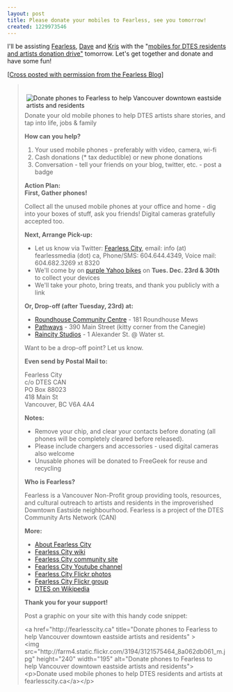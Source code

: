 ```yaml
---
layout: post
title: Please donate your mobiles to Fearless, see you tomorrow!
created: 1229973546
---
```

<p>
I'll be assisting <a href="http://fearlesscity.ca/">Fearless</a>, <a href="http://feasthouse.wordpress.com/">Dave</a> and <a href="http://kriskrug.com/">Kris</a> with the &quot;<a href="http://fearlesscity.ca/blogs/uncleweed/phones-fearless-donate-your-old-phones-change-lives">mobiles for DTES residents and artists donation drive&quot;</a> tomorrow. Let's get together and donate and have some fun!
</p>
<p>
[<a href="http://fearlesscity.ca/blogs/uncleweed/phones-fearless-donate-your-old-phones-change-lives">Cross posted with permission from the Fearless Blog</a>]
</p>
<blockquote>
	<p>
	<a href="http://fearlesscity.ca" title="Donate phones to Fearless to help Vancouver downtown eastside artists and residents"><br />
	<img src="http://farm4.static.flickr.com/3194/3121575464_8a062db061_m.jpg" alt="Donate phones to Fearless to help Vancouver downtown eastside artists and residents" hspace="4" vspace="6" align="right" /></a>Donate your old mobile phones to help DTES artists share stories, and tap into life, jobs &amp; family
	</p>
	<p>
	<strong>How can you help?<br />
	</strong>
	</p>
	<ol>
		<li>
		Your used mobile phones - preferably with video, camera, wi-fi</li>
		<li>
		Cash donations (* tax deductible) or new phone donations</li>
		<li>
		Conversation - tell your friends on your blog, twitter, etc. - post a badge</li>
	</ol>
	<p>
	<strong>Action Plan:</strong><br />
	<strong>First, Gather phones!</strong>
	</p>
	<p>
	Collect all the unused mobile phones at your office and home - dig into your boxes of stuff, ask you friends! Digital cameras gratefully accepted too.
	</p>
	<p>
	<strong>Next, Arrange Pick-up:</strong>
	</p>
	<ul>
		<li>Let us know via Twitter: <a href="http://twitter.com/fearlesscity" title="Fearless City on Twitter">Fearless City</a>, email: info (at) fearlessmedia (dot) ca, Phone/SMS: 604.644.4349, Voice mail: 604.682.3269 xt 8320
		</li>
		<li>
		We'll come by on <a href="http://purplepedals.com/">purple Yahoo bikes</a> on <strong>Tues. Dec. 23rd &amp; 30th </strong>to collect your devices </li>
		<li>
		We'll take your photo, bring treats, and thank you publicly with a link</li>
	</ul>
	<p>
	<strong>Or, Drop-off (after Tuesday, 23rd) at:</strong>
	</p>
	<ul>
	</ul>
	<ul>
		<li><a href="http://roundhouse.ca" title="Round house community centre">Roundhouse Community Centre</a> - 181 Roundhouse Mews
		</li>
		<li><a href="http://www.tradeworks.bc.ca/pathways/index.php" target="_blank" title="Pathways Information Centre">Pathways</a> - 390 Main Street (kitty corner from the Canegie)
		</li>
		<li><a href="http://raincitystudios.com" title="Raincity Studios">Raincity Studios</a> - 1 Alexander St. @ Water st.
		</li>
	</ul>
	<p>
	Want to be a drop-off point? Let us know.
	</p>
	<p>
	<strong>Even send by Postal Mail to:</strong>
	</p>
	<p>
	Fearless City <br />
	c/o DTES CAN<br />
	PO Box 88023 <br />
	418 Main St <br />
	Vancouver, BC V6A 4A4
	</p>
	<p>
	<strong>Notes: </strong>
	</p>
	<ul>
		<li>
		Remove your chip, and clear your contacts before donating (all phones will be completely cleared before released).
		</li>
		<li>Please include chargers and accessories - used digital cameras also welcome
		</li>
		<li>
		Unusable phones will be donated to FreeGeek for reuse and recycling
		</li>
	</ul>
	<p>
	<strong>Who is Fearless?</strong>
	</p>
	<p>
	Fearless is a Vancouver Non-Profit group providing tools, resources, and cultural outreach to artists and residents in the improverished Downtown Eastside neighbourhood. Fearless is a project of the DTES Community Arts Network (CAN) 
	</p>
	<p>
	<strong>More:</strong>
	</p>
	<ul>
		<li><a href="/about">About Fearless City</a></li>
		<li><a href="http://wiki.fearlesscity.ca/index.php?title=Main_Page" title="Fearless City Wiki">Fearless City wiki</a> </li>
		<li><a href="http://www.creativetechnology.org/group/fearlesscity">Fearless City community site</a></li>
		<li><a href="http://www.youtube.com/user/fearlesscity">Fearless City Youtube channel</a></li>
		<li><a href="http://flickr.com/photos/fearlesscity">Fearless City Flickr photos</a></li>
		<li><a href="http://flickr.com/groups/fearlesscity/">Fearless City Flickr group</a></li>
		<li><a href="http://en.wikipedia.org/wiki/Downtown_Eastside" title="DTES on Wikipedia">DTES on Wikipedia</a></li>
	</ul>
	<p>
	<strong>Thank you for your support!</strong>
	</p>
	<p>
	Post a graphic on your site with this handy code snippet:
	</p>
	<p>
	&lt;a href=&quot;http://fearlesscity.ca&quot; title=&quot;Donate phones to Fearless to help Vancouver downtown eastside artists and residents&quot; &gt;<br />
	&lt;img src=&quot;http://farm4.static.flickr.com/3194/3121575464_8a062db061_m.jpg&quot; height=&quot;240&quot; width=&quot;195&quot; alt=&quot;Donate phones to Fearless to help Vancouver downtown eastside artists and residents&quot;&gt;<br />
	&lt;p&gt;Donate used mobile phones to help DTES residents and artists at fearlesscity.ca&lt;/a&gt;&lt;/p&gt;
	</p>

	       
</blockquote>
